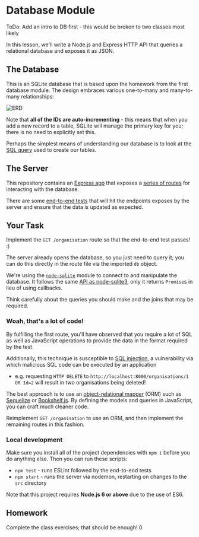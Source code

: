 # Database Module

ToDo: Add an intro to DB first - this would be broken to two classes most likely

In this lesson, we'll write a Node.js and Express HTTP API that queries a relational database and exposes it as JSON.


## The Database

This is an SQLite database that is based upon the homework from the first database module. The design embraces various one-to-many and many-to-many relationships:

![ERD](http://i.imgur.com/e8No8Xt.png)

Note that **all of the IDs are auto-incrementing** - this means that when you add a new record to a table, SQLite will manage the primary key for you; there is no need to explicitly set this.

Perhaps the simplest means of understanding our database is to look at the [SQL query](https://github.com/Code-Your-Future/db-module-ii/blob/master/data/transactions/create-tables.sql) used to create our tables.

## The Server

This repository contains an [Express app](https://github.com/Code-Your-Future/db-module-ii/blob/master/src/server.js) that exposes a [series of routes](https://github.com/Code-Your-Future/db-module-ii/blob/master/src/routes/organisations.js) for interacting with the database.

There are some [end-to-end tests](https://github.com/Code-Your-Future/db-module-ii/blob/master/test/e2e-test.js) that will hit the endpoints exposes by the server and ensure that the data is updated as expected.


## Your Task

Implement the `GET /organisation` route so that the end-to-end test passes! :)

The server already opens the database, so you just need to query it; you can do this directly in the route file via the imported `db` object.

We're using the [`node-sqlite`](https://github.com/kriasoft/node-sqlite) module to connect to and manipulate the database. It follows the same [API as node-sqlite3](https://github.com/mapbox/node-sqlite3/wiki/API), only it returns `Promise`s in lieu of using callbacks.

Think carefully about the queries you should make and the joins that may be required.


### Woah, that's a lot of code!

By fulfilling the first route, you'll have observed that you require a lot of SQL as well as JavaScript operations to provide the data in the format required by the test.

Additionally, this technique is susceptible to [SQL injection](https://en.wikipedia.org/wiki/SQL_injection), a vulnerability via which malicious SQL code can be executed by an application
  * e.g. requesting `HTTP DELETE` to `http://localhost:8000/organisations/1 OR Id=2` will result in two organisations being deleted!

The best approach is to use an [object-relational mapper](https://en.wikipedia.org/wiki/Object-relational_mapping) (ORM) such as [Sequelize](http://sequelize.readthedocs.io/en/latest/api/sequelize/) or [Bookshelf.js](http://bookshelfjs.org/). By defining the models and queries in JavaScript, you can craft much cleaner code.

Reimplement `GET /organisation` to use an ORM, and then implement the remaining routes in this fashion.


### Local development

Make sure you install all of the project dependencies with `npm i` before you do anything else. Then you can run these scripts:

* `npm test` - runs ESLint followed by the end-to-end tests
* `npm start` - runs the server via nodemon, restarting on changes to the `src` directory

Note that this project requires **Node.js 6 or above** due to the use of ES6.


## Homework

Complete the class exercises; that should be enough!
0
